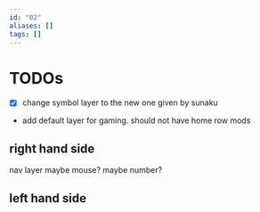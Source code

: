 ```yaml
---
id: "02"
aliases: []
tags: []
---
```


# TODOs

- [x] change symbol layer to the new one given by sunaku
- add default layer for gaming. should not have home row mods

## right hand side

nav layer
maybe mouse?
maybe number?

## left hand side
